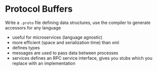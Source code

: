 # Protocol Buffers
Write a `.proto` file defining data structures, use the compiler to generate accessors for any language
- useful for microservices (language agnostic)
- more efficient (space and serialization time) than xml
- defines types
- messages are used to pass data between processes
- services defines an RPC service interface, gives you stubs which you replace with an implementation
